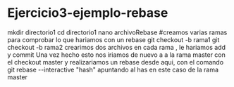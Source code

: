 # Ejercicio3-ejemplo-rebase
mkdir directorio1
cd directorio1
nano archivoRebase
#creamos varias ramas para comprobar lo que hariamos con un rebase
git checkout -b rama1
git checkout -b rama2
crearimos dos archivos en cada rama , le hariamos add y commit
Una vez hecho esto nos iriamos de nuevo a a la rama master con el checkout master
y realizariamos un rebase desde aqui, con el comando git rebase --interactive "hash" apuntando al has en este caso de la rama master
